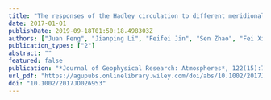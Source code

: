 ```yaml
---
title: "The responses of the Hadley circulation to different meridional SST structures in the seasonal cycle"
date: 2017-01-01
publishDate: 2019-09-18T01:50:18.498303Z
authors: ["Juan Feng", "Jianping Li", "Feifei Jin", "Sen Zhao", "Fei Xie"]
publication_types: ["2"]
abstract: ""
featured: false
publication: "*Journal of Geophysical Research: Atmospheres*, 122(15):7785-7799"
url_pdf: "https://agupubs.onlinelibrary.wiley.com/doi/abs/10.1002/2017JD026953"
doi: "10.1002/2017JD026953"
---
```


